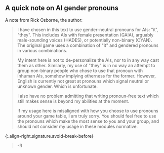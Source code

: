 ## A quick note on AI gender pronouns

A note from Rick Osborne, the author:

> I have chosen in this text to use gender-neutral pronouns for AIs: "it", "they".
> This includes AIs with female presentation (GAIA), arguably male-sounding voices (HADES), or potentially non-binary (CYAN).
> The original game uses a combination of "it" and gendered pronouns in various combinations.
>
> My intent here is not to de-personalize the AIs, nor to in any way cast them as other.
> Similarly, my use of "they" is in no way an attempt to group non-binary people who chose to use that pronoun with inhuman AIs, somehow implying otherness for the former.
> However, English is currently not great at pronouns which signal neutral or unknown gender.
> Which is unfortunate.
>
> I also have no problem admitting that writing pronoun-free text which still makes sense is beyond my abilities at the moment.
>
> If my usage here is misaligned with how you choose to use pronouns around your game table, I am truly sorry.
>You should feel free to use the pronouns which make the most sense to you and your group, and should not consider my usage in these modules normative.

{:.align-right.signature.avoid-break-before}
> -R
